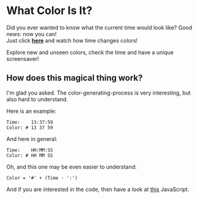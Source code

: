 # What Color Is It?
Did you ever wanted to know what the current time would look like? Good news: now you can!  
Just click [**here**](https://menzerath.github.io/what-color-is-it/) and watch how time changes colors!

Explore new and unseen colors, check the time and have a unique screensaver!

## How does this magical thing work?
I'm glad you asked. The color-generating-process is very interesting, but also hard to understand.

Here is an example:
```
Time:    13:37:59
Color: # 13 37 59
```

And here in general:
```
Time:    HH:MM:SS
Color: # HH MM SS
```

Oh, and this one may be even easier to understand:
```
Color = '#' + (Time - ':')
```

And if you are interested in the code, then have a look at [this](https://github.com/menzerath/what-color-is-it/blob/gh-pages/assets/script.js) JavaScript.
